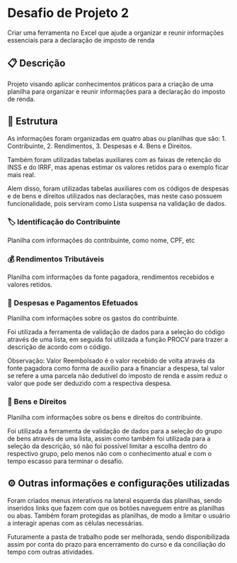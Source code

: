 # Desafio de Projeto 2
Criar uma ferramenta no Excel que ajude a organizar e reunir informações essenciais para a declaração de imposto de renda

## 📋 Descrição
Projeto visando aplicar conhecimentos práticos para a criação de uma planilha para organizar e reunir informações para a declaração do imposto de renda.

## 🧱 Estrutura
As informações foram organizadas em quatro abas ou planilhas que são: 1. Contribuinte, 2. Rendimentos, 3. Despesas e 4. Bens e Direitos.

Também foram utilizadas tabelas auxiliares com as faixas de retenção do INSS e do IRRF, mas apenas estimar os valores retidos para o exemplo ficar mais real. 

Alem disso, foram utilizadas tabelas auxiliares com os códigos de despesas e de bens e direitos utilizados nas declarações, mas neste caso possuem funcionalidade, pois serviram como Lista suspensa na validação de dados.

### 🏷 Identificação do Contribuinte
Planilha com informações do contribuinte, como nome, CPF, etc

### 💰 Rendimentos Tributáveis
Planilha com informações da fonte pagadora, rendimentos recebidos e valores retidos.

### 💸 Despesas e Pagamentos Efetuados
Planilha com informações sobre os gastos do contribuinte. 

Foi utilizada a ferramenta de validação de dados para a seleção do código através de uma lista, em seguida foi utilizada a função PROCV para trazer a descrição de acordo com o código.

Observação: Valor Reembolsado é o valor recebido de volta através da fonte pagadora como forma de auxílio para a financiar a despesa, tal valor se refere a uma parcela não dedutível do imposto de renda e assim reduz o valor que pode ser deduzido com a respectiva despesa.

### 🏰 Bens e Direitos
Planilha com informações sobre os bens e direitos do contribuinte.

Foi utilizada a ferramenta de validação de dados para a seleção do grupo de bens através de uma lista, assim como também foi utilizada para a seleção da descrição, só não foi possível limitar a escolha dentro do respectivo grupo, pelo menos não com o conhecimento atual e com o tempo escasso para terminar o desafio.

## ⚙ Outras informações e configurações utilizadas
Foram criados menus interativos na lateral esquerda das planilhas, sendo inseridos links que fazem com que os botões naveguem entre as planilhas ou abas. Também foram protegidas as planilhas, de modo a limitar o usuário a interagir apenas com as células necessárias. 

Futuramente a pasta de trabalho pode ser melhorada, sendo disponibilizada assim por conta do prazo para encerramento do curso e da conciliação do tempo com outras atividades.
